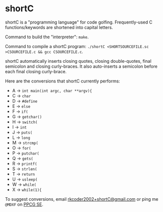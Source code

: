 # shortC
shortC is a "programming language" for code golfing. Frequently-used C functions/keywords are shortened into capital letters.

Command to build the "interpreter": `make`.

Command to compile a shortC program: `./shortC <SHORTSOURCEFILE.sc >CSOURCEFILE.c && gcc CSOURCEFILE.c`.

shortC automatically inserts closing quotes, closing double-quotes, final semicolon and closing curly-braces. It also auto-inserts a semicolon before each final closing curly-brace.

Here are the conversions that shortC currently performs:

 - A -> `int main(int argc, char **argv){`
 - C -> `char `
 - D -> `#define `
 - E -> ` else `
 - F -> `if(`
 - G -> `getchar()`
 - H -> `switch(`
 - I -> `int `
 - J -> `puts(`
 - L -> `long `
 - M -> `strcmp(`
 - O -> `for(`
 - P -> `putchar(`
 - Q -> `gets(`
 - R -> `printf(`
 - S -> `strlen(`
 - T -> `return `
 - U -> `usleep(`
 - W -> `while(`
 - X -> `while(1){`

To suggest conversions, email rkcoder2002+shortC@gmail.com or ping me `@MDXF` on [PPCG SE](//codegolf.stackexchange.com).
